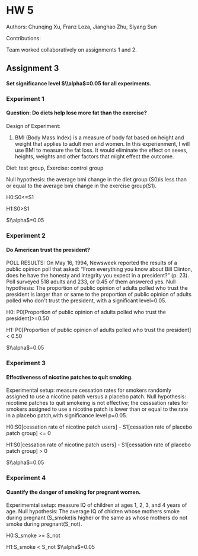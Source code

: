 # HW 5
Authors: Chunqing Xu, Franz Loza, Jianghao Zhu, Siyang Sun

Contributions:

Team worked collaboratively on assignments 1 and 2. 

## Assignment 3
#### Set significance level $\\alpha$=0.05 for all experiments.
### Experiment 1
#### Question: Do diets help lose more fat than the exercise?
Design of Experiment: 
1. BMI (Body Mass Index) is a measure of body fat based on height and weight that applies to adult men and women. In this experienment, I will use BMI to measure the fat loss. It would eliminate the effect on sexes, heights, weights and other factors that might effect the outcome.

Diet: test group, Exercise: control group 

Null hypothesis: the average bmi change in the diet group (S0)is less than or equal to the average bmi change in the exercise group(S1). 

H0:S0<=S1

H1:S0>S1

$\\alpha$=0.05
### Experiment 2
#### Do American trust the president?
POLL RESULTS: On May 16, 1994, Newsweek reported the results of a public opinion poll that asked: “From everything you know about Bill Clinton, does he have the honesty and integrity you expect in a president?” (p. 23). Poll surveyed 518 adults and 233, or 0.45 of them answered yes.
Null hypothesis: The proportion of public opinion of adults polled who trust the president is larger than or same to the proportion of public opinion of adults polled who don't trust the president, with a significant level=0.05.

H0:  P0[Proportion of public opinion of adults polled who trust the president]>=0.50

H1: P0[Proportion of public opinion of adults polled who trust the president] < 0.50

$\\alpha$=0.05
### Experiment 3
#### Effectiveness of nicotine patches to quit smoking.
Experimental setup: measure cessation rates for smokers randomly assigned to use a nicotine patch versus a placebo patch.
Null hypothesis: nicotime patches to quit smokeing is not effective; the cesssation rates for smokers assigned to use a nicotine patch is lower than or equal to the rate in a placebo patch,with significance level p=0.05.

H0:S0[cessation rate of nicotine patch users] - S1[cessation rate of placebo patch group] <= 0

H1:S0[cessation rate of nicotine patch users] - S1[cessation rate of placebo patch group] > 0

$\\alpha$=0.05
### Experiment 4
#### Quantify the danger of smoking for pregnant women.
Experimemtal setup: measure IQ of children at ages 1, 2, 3, and 4 years of age.
Null hypothesis: The average IQ of chidren whose mothers smoke during pregnant (S_smoke)is higher or the same as whose mothers do not smoke during pregnant(S_not). 

H0:S_smoke >= S_not

H1:S_smoke < S_not
$\\alpha$=0.05
